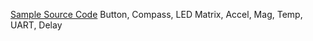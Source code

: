 [Sample Source Code](https://github.com/CoderN-P/fe310-inventor) Button, Compass, LED Matrix, Accel, Mag, Temp, UART, Delay
